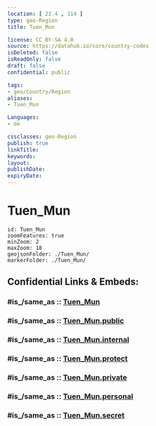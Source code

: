 ```yaml
---
location: [ 22.4 , 114 ] 
type: geo-Region
title: Tuen_Mun

license: CC BY-SA 4.0
source: https://datahub.io/core/country-codes
isDeleted: false
isReadOnly: false
draft: false
confidential: public

tags:
- geo/Country/Region
aliases:
- Tuen_Mun

Languages:
- de

cssclasses: geo-Region
publish: true
linkTitle: 
keywords: 
layout: 
publishDate: 
expiryDate: 
---
```


# Tuen_Mun

```leaflet
id: Tuen_Mun
zoomFeatures: true 
minZoom: 2 
maxZoom: 18
geojsonFolder: ./Tuen_Mun/
markerFolder: ./Tuen_Mun/
```


## Confidential Links & Embeds: 

### #is_/same_as :: [Tuen_Mun](/_Standards/Earth/Continent/Asia/Asia~East/China/Hong_Kong/Counties/Tuen_Mun.md) 

### #is_/same_as :: [Tuen_Mun.public](/_public/Earth/Continent/Asia/Asia~East/China/Hong_Kong/Counties/Tuen_Mun.public.md) 

### #is_/same_as :: [Tuen_Mun.internal](/_internal/Earth/Continent/Asia/Asia~East/China/Hong_Kong/Counties/Tuen_Mun.internal.md) 

### #is_/same_as :: [Tuen_Mun.protect](/_protect/Earth/Continent/Asia/Asia~East/China/Hong_Kong/Counties/Tuen_Mun.protect.md) 

### #is_/same_as :: [Tuen_Mun.private](/_private/Earth/Continent/Asia/Asia~East/China/Hong_Kong/Counties/Tuen_Mun.private.md) 

### #is_/same_as :: [Tuen_Mun.personal](/_personal/Earth/Continent/Asia/Asia~East/China/Hong_Kong/Counties/Tuen_Mun.personal.md) 

### #is_/same_as :: [Tuen_Mun.secret](/_secret/Earth/Continent/Asia/Asia~East/China/Hong_Kong/Counties/Tuen_Mun.secret.md)

